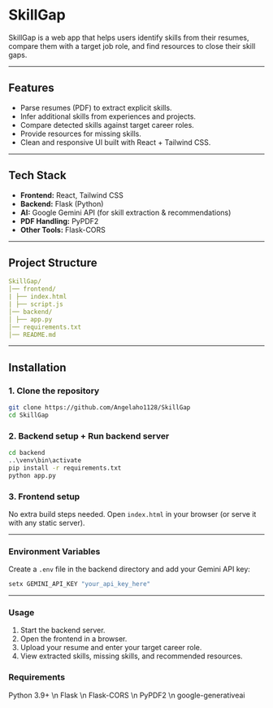 # SkillGap  

SkillGap is a web app that helps users identify skills from their resumes, compare them with a target job role, and find resources to close their skill gaps.  

---

## Features  
- Parse resumes (PDF) to extract explicit skills.  
- Infer additional skills from experiences and projects.  
- Compare detected skills against target career roles.  
- Provide resources for missing skills.  
- Clean and responsive UI built with React + Tailwind CSS.  

---

## Tech Stack  
- **Frontend:** React, Tailwind CSS  
- **Backend:** Flask (Python)  
- **AI:** Google Gemini API (for skill extraction & recommendations)  
- **PDF Handling:** PyPDF2  
- **Other Tools:** Flask-CORS  

---

## Project Structure  

``` yaml
SkillGap/
│── frontend/ 
| ├── index.html
| ├── script.js
│── backend/ 
│ ├── app.py
│── requirements.txt
│── README.md
```

---

## Installation  

### 1. Clone the repository  
```bash
git clone https://github.com/Angelaho1128/SkillGap
cd SkillGap
```

### 2. Backend setup + Run backend server
```bash
cd backend
..\venv\bin\activate
pip install -r requirements.txt
python app.py
```

### 3. Frontend setup
No extra build steps needed. Open `index.html` in your browser (or serve it with any static server).

--- 

### Environment Variables
Create a `.env` file in the backend directory and add your Gemini API key:
```bash
setx GEMINI_API_KEY "your_api_key_here"
```

---

### Usage
1. Start the backend server.
2. Open the frontend in a browser.
3. Upload your resume and enter your target career role.
4. View extracted skills, missing skills, and recommended resources.

### Requirements
Python 3.9+ \n
Flask \n
Flask-CORS \n
PyPDF2 \n
google-generativeai
